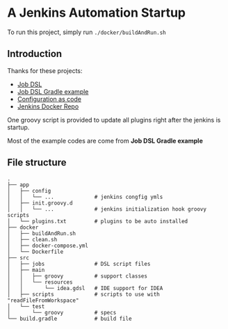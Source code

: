 # A Jenkins Automation Startup

To run this project, simply run `./docker/buildAndRun.sh`

## Introduction

Thanks for these projects:
 - [Job DSL](https://github.com/jenkinsci/job-dsl-plugin)
 - [Job DSL Gradle example](https://github.com/sheehan/job-dsl-gradle-example)
 - [Configuration as code](https://github.com/jenkinsci/configuration-as-code-plugin)
 - [Jenkins Docker Repo](https://github.com/jenkinsci/docker)

One groovy script is provided to update all plugins right after the jenkins is startup.

Most of the example codes are come from **Job DSL Gradle example**

## File structure

    .
    ├── app
    │   ├── config
    │   │   └── ...             # jenkins congfig ymls
    │   ├── init.groovy.d
    │   │   └── ...             # jenkins initialization hook groovy scripts
    │   └── plugins.txt         # plugins to be auto installed
    ├── docker
    │   ├── buildAndRun.sh
    │   ├── clean.sh
    │   ├── docker-compose.yml
    │   └── Dockerfile
    ├── src
    │   ├── jobs                # DSL script files
    │   ├── main
    │   │   ├── groovy          # support classes
    │   │   └── resources
    │   │       └── idea.gdsl   # IDE support for IDEA
    │   ├── scripts             # scripts to use with "readFileFromWorkspace"
    │   └── test
    │       └── groovy          # specs
    └── build.gradle            # build file
